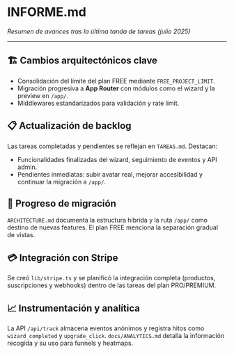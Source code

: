 # INFORME.md

_Resumen de avances tras la última tanda de tareas (julio 2025)_

---

## 🏗️ Cambios arquitectónicos clave

- Consolidación del límite del plan FREE mediante `FREE_PROJECT_LIMIT`.
- Migración progresiva a **App Router** con módulos como el wizard y la preview en `/app/`.
- Middlewares estandarizados para validación y rate limit.

## 📋 Actualización de backlog

Las tareas completadas y pendientes se reflejan en `TAREAS.md`. Destacan:

- Funcionalidades finalizadas del wizard, seguimiento de eventos y API admin.
- Pendientes inmediatas: subir avatar real, mejorar accesibilidad y continuar la migración a `/app/`.

## 🚚 Progreso de migración

`ARCHITECTURE.md` documenta la estructura híbrida y la ruta `/app/` como destino de nuevas features. El plan FREE menciona la separación gradual de vistas.

## 💳 Integración con Stripe

Se creó `lib/stripe.ts` y se planificó la integración completa (productos, suscripciones y webhooks) dentro de las tareas del plan PRO/PREMIUM.

## 📈 Instrumentación y analítica

La API `/api/track` almacena eventos anónimos y registra hitos como `wizard_completed` y `upgrade_click`. `docs/ANALYTICS.md` detalla la información recogida y su uso para funnels y heatmaps.

